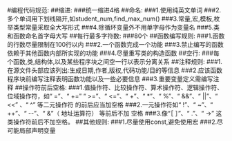 #编程代码规范:
##缩进:
###统一缩进4格
##命名:
###1.使用纯英文单词
###2.多个单词用下划线隔开,如student_num,find_max_num()
###3.常量,宏,模板,枚举类型常量采取全大写形式
###4.除循环变量外不用单字母作为变量名
###5.类和函数命名首字母大写
##每行最多字符数:
###80个
##函数编写规则:
###1.函数的行数尽量限制在100行以内
###2.一个函数完成一个功能
###3.禁止编写的函数依赖于其他函数内部所实现的功能
###4.尽量重写类的构造函数
##空行:
###每个函数,类,结构体,以及某些程序块之间空一行以表示分离关系
##注释规则:
###1.在源文件头部应该列出:生成日期,作者,版权,代码功能/目的等信息
###2.应该函数程序块前编写注释表明函数功能以及一些必要信息
###3.重要变量定义需编写注释
##操作符前后空格:
###1.值操作符、比较操作符、算术操作符、逻辑操作符、位域操作符，如“ =”、“ +=” 
“ >=”、“ <=”、“ +”、“ *”、“ %”、“ &&”、“ ||”、“ <<” 、“ ^” 等二元操作符
的前后应当加空格
###2.一元操作符如“ !”、“ ~”、“ ++”、“ --”、“ &”（ 地址运算符） 等前后不加
空格
###3.像“［ ］”、“ .”、“ ->” 这类操作符前后不加空格。
##其他规则:
###1.尽量使用const,避免使用宏
###2.尽可能局部声明变量

